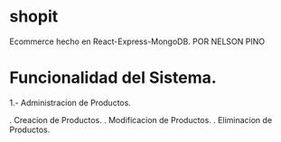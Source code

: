 # shopit
Ecommerce hecho en React-Express-MongoDB.
POR NELSON PINO

Funcionalidad del Sistema.
==========================

1.- Administracion de Productos.

. Creacion de Productos.
. Modificacion de Productos.
. Eliminacion de Productos.
